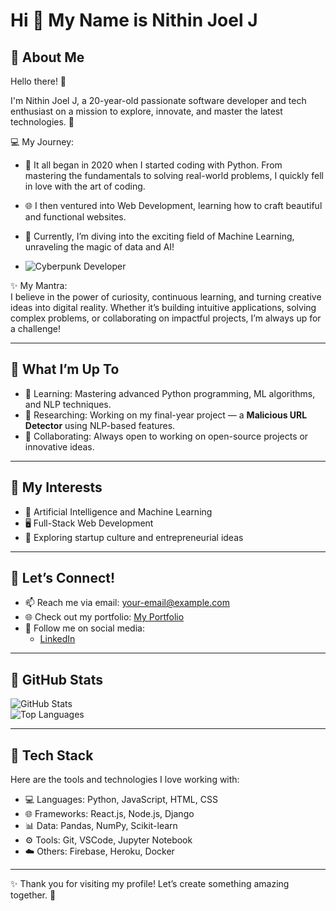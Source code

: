 # Hi 👋 My Name is Nithin Joel J

## 🌟 About Me  

Hello there! 👋  

I'm Nithin Joel J, a 20-year-old passionate software developer and tech enthusiast on a mission to explore, innovate, and master the latest technologies. 🌟  

💻 My Journey:  
- 🚀 It all began in 2020 when I started coding with Python. From mastering the fundamentals to solving real-world problems, I quickly fell in love with the art of coding.  
- 🌐 I then ventured into Web Development, learning how to craft beautiful and functional websites.  
- 🤖 Currently, I’m diving into the exciting field of Machine Learning, unraveling the magic of data and AI!

- ![Cyberpunk Developer](https://i.postimg.cc/gk3wKDP7/Leonardo-Phoenix-09-Create-a-vibrant-cyberpunk-scene-featuring-0.jpg)

✨ My Mantra:  
I believe in the power of curiosity, continuous learning, and turning creative ideas into digital reality. Whether it’s building intuitive applications, solving complex problems, or collaborating on impactful projects, I’m always up for a challenge!  

---

## 🔭 What I’m Up To
- 🌱 Learning: Mastering advanced Python programming, ML algorithms, and NLP techniques.  
- 🔬 Researching: Working on my final-year project — a **Malicious URL Detector** using NLP-based features.  
- 🤝 Collaborating: Always open to working on open-source projects or innovative ideas.  

---

## 🎯 My Interests 
- 🧠 Artificial Intelligence and Machine Learning  
- 🖥️ Full-Stack Web Development  
- 🌟 Exploring startup culture and entrepreneurial ideas  

---

## 💌 **Let’s Connect!**  
- 📫 Reach me via email: [your-email@example.com](mailto:your-email@example.com)  
- 🌐 Check out my portfolio: [My Portfolio](#)  
- 📱 Follow me on social media:    
  - [LinkedIn](https://www.linkedin.com/in/nithin-joel-j-453938265/)  

---

## 🌟 GitHub Stats
![GitHub Stats](https://github-readme-stats.vercel.app/api?username=NithinJoelJ&show_icons=true&theme=dark)  
![Top Languages](https://github-readme-stats.vercel.app/api/top-langs/?username=NithinJoelJ&layout=compact&theme=dark)  

---

## 🚀 Tech Stack
Here are the tools and technologies I love working with:  

- 💻 Languages: Python, JavaScript, HTML, CSS  
- 🌐 Frameworks: React.js, Node.js, Django  
- 📊 Data: Pandas, NumPy, Scikit-learn  
- ⚙️ Tools: Git, VSCode, Jupyter Notebook  
- ☁️ Others: Firebase, Heroku, Docker  

---

✨ Thank you for visiting my profile! Let’s create something amazing together. 🌈  
